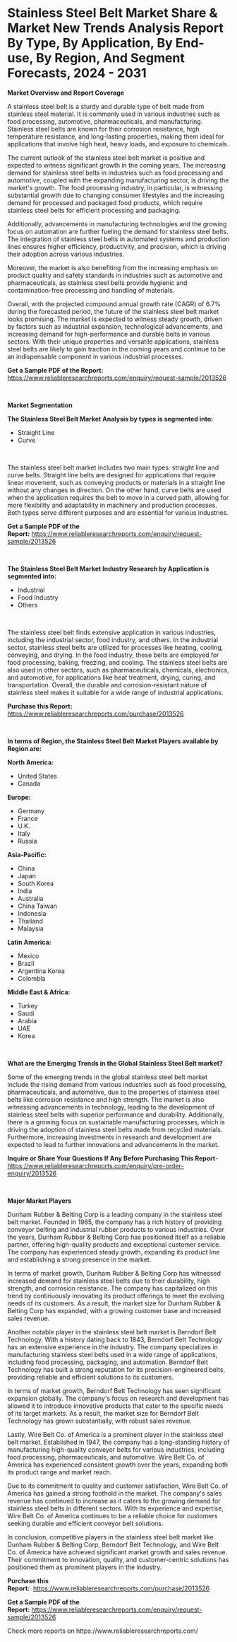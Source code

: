 <p><h1>Stainless Steel Belt Market Share & Market New Trends Analysis Report By Type, By Application, By End-use, By Region, And Segment Forecasts, 2024 - 2031</h1></p><p><strong>Market Overview and Report Coverage</strong></p>
<p><p>A stainless steel belt is a sturdy and durable type of belt made from stainless steel material. It is commonly used in various industries such as food processing, automotive, pharmaceuticals, and manufacturing. Stainless steel belts are known for their corrosion resistance, high temperature resistance, and long-lasting properties, making them ideal for applications that involve high heat, heavy loads, and exposure to chemicals.</p><p>The current outlook of the stainless steel belt market is positive and expected to witness significant growth in the coming years. The increasing demand for stainless steel belts in industries such as food processing and automotive, coupled with the expanding manufacturing sector, is driving the market's growth. The food processing industry, in particular, is witnessing substantial growth due to changing consumer lifestyles and the increasing demand for processed and packaged food products, which require stainless steel belts for efficient processing and packaging.</p><p>Additionally, advancements in manufacturing technologies and the growing focus on automation are further fueling the demand for stainless steel belts. The integration of stainless steel belts in automated systems and production lines ensures higher efficiency, productivity, and precision, which is driving their adoption across various industries.</p><p>Moreover, the market is also benefiting from the increasing emphasis on product quality and safety standards in industries such as automotive and pharmaceuticals, as stainless steel belts provide hygienic and contamination-free processing and handling of materials.</p><p>Overall, with the projected compound annual growth rate (CAGR) of 6.7% during the forecasted period, the future of the stainless steel belt market looks promising. The market is expected to witness steady growth, driven by factors such as industrial expansion, technological advancements, and increasing demand for high-performance and durable belts in various sectors. With their unique properties and versatile applications, stainless steel belts are likely to gain traction in the coming years and continue to be an indispensable component in various industrial processes.</p></p>
<p><strong>Get a Sample PDF of the Report:</strong> <a href="https://www.reliableresearchreports.com/enquiry/request-sample/2013526">https://www.reliableresearchreports.com/enquiry/request-sample/2013526</a></p>
<p>&nbsp;</p>
<p><strong>Market Segmentation</strong></p>
<p><strong>The Stainless Steel Belt Market Analysis by types is segmented into:</strong></p>
<p><ul><li>Straight Line</li><li>Curve</li></ul></p>
<p>&nbsp;</p>
<p><p>The stainless steel belt market includes two main types: straight line and curve belts. Straight line belts are designed for applications that require linear movement, such as conveying products or materials in a straight line without any changes in direction. On the other hand, curve belts are used when the application requires the belt to move in a curved path, allowing for more flexibility and adaptability in machinery and production processes. Both types serve different purposes and are essential for various industries.</p></p>
<p><strong>Get a Sample PDF of the Report:</strong>&nbsp;<a href="https://www.reliableresearchreports.com/enquiry/request-sample/2013526">https://www.reliableresearchreports.com/enquiry/request-sample/2013526</a></p>
<p>&nbsp;</p>
<p><strong>The Stainless Steel Belt Market Industry Research by Application is segmented into:</strong></p>
<p><ul><li>Industrial</li><li>Food Industry</li><li>Others</li></ul></p>
<p>&nbsp;</p>
<p><p>The stainless steel belt finds extensive application in various industries, including the industrial sector, food industry, and others. In the industrial sector, stainless steel belts are utilized for processes like heating, cooling, conveying, and drying. In the food industry, these belts are employed for food processing, baking, freezing, and cooling. The stainless steel belts are also used in other sectors, such as pharmaceuticals, chemicals, electronics, and automotive, for applications like heat treatment, drying, curing, and transportation. Overall, the durable and corrosion-resistant nature of stainless steel makes it suitable for a wide range of industrial applications.</p></p>
<p><strong>Purchase this Report:</strong>&nbsp; <a href="https://www.reliableresearchreports.com/purchase/2013526">https://www.reliableresearchreports.com/purchase/2013526</a></p>
<p>&nbsp;</p>
<p><strong>In terms of Region, the Stainless Steel Belt Market Players available by Region are:</strong></p>
<p>
    <p> <strong> North America: </strong>
        <ul>
            <li>United States</li>
            <li>Canada</li>
        </ul>
        </p> 
    <p> <strong> Europe: </strong>
        <ul>
            <li>Germany</li>
            <li>France</li>
            <li>U.K.</li>
            <li>Italy</li>
            <li>Russia</li>
        </ul>
        </p> 
    <p> <strong> Asia-Pacific: </strong>
        <ul>
            <li>China</li>
            <li>Japan</li>
            <li>South Korea</li>
            <li>India</li>
            <li>Australia</li>
            <li>China Taiwan</li>
            <li>Indonesia</li>
            <li>Thailand</li>
            <li>Malaysia</li>
        </ul>
        </p> 
    <p> <strong> Latin America: </strong>
        <ul>
            <li>Mexico</li>
            <li>Brazil</li>
            <li>Argentina Korea</li>
            <li>Colombia</li>
        </ul>
        </p> 
    <p> <strong> Middle East & Africa: </strong>
        <ul>
            <li>Turkey</li>
            <li>Saudi</li>
            <li>Arabia</li>
            <li>UAE</li>
            <li>Korea</li>
        </ul>
    </p>
    </p>
<p>&nbsp;</p>
<p><strong>What are the Emerging Trends in the Global Stainless Steel Belt market?</strong></p>
<p><p>Some of the emerging trends in the global stainless steel belt market include the rising demand from various industries such as food processing, pharmaceuticals, and automotive, due to the properties of stainless steel belts like corrosion resistance and high strength. The market is also witnessing advancements in technology, leading to the development of stainless steel belts with superior performance and durability. Additionally, there is a growing focus on sustainable manufacturing processes, which is driving the adoption of stainless steel belts made from recycled materials. Furthermore, increasing investments in research and development are expected to lead to further innovations and advancements in the market.</p></p>
<p><strong>Inquire or Share Your Questions If Any Before Purchasing This Report</strong>- <a href="https://www.reliableresearchreports.com/enquiry/pre-order-enquiry/2013526">https://www.reliableresearchreports.com/enquiry/pre-order-enquiry/2013526</a></p>
<p>&nbsp;</p>
<p><strong>Major Market Players</strong></p>
<p><p>Dunham Rubber & Belting Corp is a leading company in the stainless steel belt market. Founded in 1965, the company has a rich history of providing conveyor belting and industrial rubber products to various industries. Over the years, Dunham Rubber & Belting Corp has positioned itself as a reliable partner, offering high-quality products and exceptional customer service. The company has experienced steady growth, expanding its product line and establishing a strong presence in the market.</p><p>In terms of market growth, Dunham Rubber & Belting Corp has witnessed increased demand for stainless steel belts due to their durability, high strength, and corrosion resistance. The company has capitalized on this trend by continuously innovating its product offerings to meet the evolving needs of its customers. As a result, the market size for Dunham Rubber & Belting Corp has expanded, with a growing customer base and increased sales revenue.</p><p>Another notable player in the stainless steel belt market is Berndorf Belt Technology. With a history dating back to 1843, Berndorf Belt Technology has an extensive experience in the industry. The company specializes in manufacturing stainless steel belts used in a wide range of applications, including food processing, packaging, and automation. Berndorf Belt Technology has built a strong reputation for its precision-engineered belts, providing reliable and efficient solutions to its customers.</p><p>In terms of market growth, Berndorf Belt Technology has seen significant expansion globally. The company's focus on research and development has allowed it to introduce innovative products that cater to the specific needs of its target markets. As a result, the market size for Berndorf Belt Technology has grown substantially, with robust sales revenue.</p><p>Lastly, Wire Belt Co. of America is a prominent player in the stainless steel belt market. Established in 1947, the company has a long-standing history of manufacturing high-quality conveyor belts for various industries, including food processing, pharmaceuticals, and automotive. Wire Belt Co. of America has experienced consistent growth over the years, expanding both its product range and market reach.</p><p>Due to its commitment to quality and customer satisfaction, Wire Belt Co. of America has gained a strong foothold in the market. The company's sales revenue has continued to increase as it caters to the growing demand for stainless steel belts in different sectors. With its experience and expertise, Wire Belt Co. of America continues to be a reliable choice for customers seeking durable and efficient conveyor belt solutions.</p><p>In conclusion, competitive players in the stainless steel belt market like Dunham Rubber & Belting Corp, Berndorf Belt Technology, and Wire Belt Co. of America have achieved significant market growth and sales revenue. Their commitment to innovation, quality, and customer-centric solutions has positioned them as prominent players in the industry.</p></p>
<p><strong>Purchase this Report:</strong>&nbsp;&nbsp;<a href="https://www.reliableresearchreports.com/purchase/2013526">https://www.reliableresearchreports.com/purchase/2013526</a></p>
<p></p>
<p><strong>Get a Sample PDF of the Report:</strong>&nbsp;<a href="https://www.reliableresearchreports.com/enquiry/request-sample/2013526">https://www.reliableresearchreports.com/enquiry/request-sample/2013526</a></p>
<p>Check more reports on https://www.reliableresearchreports.com/</p>